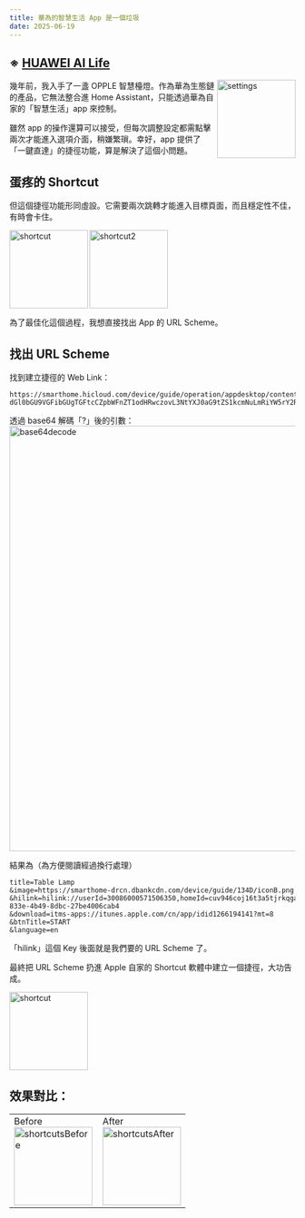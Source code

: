 ```yaml
---
title: 華為的智慧生活 App 是一個垃圾
date: 2025-06-19
---
```


## ※ [HUAWEI AI Life](https://apps.apple.com/us/app/id1266194141)

<img src="https://image.gholts.top/DA3C2A42-FB25-450E-8EAE-246CEC5AC872.png" alt="settings" width="138px" align="right">

幾年前，我入手了一盞 OPPLE 智慧檯燈。作為華為生態鏈的產品，它無法整合進 Home Assistant，只能透過華為自家的「智慧生活」app 來控制。

雖然 app 的操作還算可以接受，但每次調整設定都需點擊兩次才能進入選項介面，稍嫌繁瑣。幸好，app 提供了「一鍵直達」的捷徑功能，算是解決了這個小問題。

## 蛋疼的 Shortcut

但這個捷徑功能形同虛設。它需要兩次跳轉才能進入目標頁面，而且穩定性不佳，有時會卡住。

<img src="https://image.gholts.top/D5E59981-3AEB-41CE-909D-8E6BCE671E3C.png" alt="shortcut" width="138px" align="left">
<img src="https://image.gholts.top/5D43CEB4-98FA-4669-8F87-638864383A95.png" alt="shortcut2" width="138px">

為了最佳化這個過程，我想直接找出 App 的 URL Scheme。

## 找出 URL Scheme

找到建立捷徑的 Web Link：
```
https://smarthome.hicloud.com/device/guide/operation/appdesktop/content.html?dGl0bGU9VGFibGUgTGFtcCZpbWFnZT1odHRwczovL3NtYXJ0aG9tZS1kcmNuLmRiYW5rY2RuLmNvbS9kZXZpY2UvZ3VpZGUvMTM0RC9pY29uQi5wbmcmaGlsaW5rPWhpbGluazovL3VzZXJJZD0zMDA4NjAwMDU3MTUwNjM1MCxob21lSWQ9Y3V2OTQ2Y29qMTZ0M2E1dGpya3FnYW8sZGV2aWNlSWQ9MTc4ZmE1MzMtODMzZS00YjQ5LThkYmMtMjdiZTQwMDZjYWI0JmRvd25sb2FkPWl0bXMtYXBwczovL2l0dW5lcy5hcHBsZS5jb20vY24vYXBwL2lkaWQxMjY2MTk0MTQxP210PTgmYnRuVGl0bGU9U1RBUlQmbGFuZ3VhZ2U9ZW4=
```
透過 base64 解碼「?」後的引數：
<img src="https://image.gholts.top/20250619155630717.png" alt="base64decode" width="750px">

結果為（為方便閱讀經過換行處理）
```
title=Table Lamp
&image=https://smarthome-drcn.dbankcdn.com/device/guide/134D/iconB.png
&hilink=hilink://userId=30086000571506350,homeId=cuv946coj16t3a5tjrkqgao,deviceId=178fa533-833e-4b49-8dbc-27be4006cab4
&download=itms-apps://itunes.apple.com/cn/app/idid1266194141?mt=8
&btnTitle=START
&language=en
```
「hilink」這個 Key 後面就是我們要的 URL Scheme 了。

最終把 URL Scheme 扔進 Apple 自家的 Shortcut 軟體中建立一個捷徑，大功告成。

<img src="https://image.gholts.top/96941E7D-176A-4291-9BA9-277085F90443.png" alt="shortcut" width="138px">

## 效果對比：
<table border="0" cellspacing="0" cellpadding="0">
  <tr>
    <td style="padding-right: 10px;"> <div>
        <div>Before</div>
        <img src="https://image.gholts.top/shortcutsBefore.gif" alt="shortcutsBefore" width="138px">
      </div>
    </td>
    <td>
      <div>
        <div>After</div>
        <img src="https://image.gholts.top/shortcutsAfter.gif" alt="shortcutsAfter" width="138px">
      </div>
    </td>
  </tr>
</table>